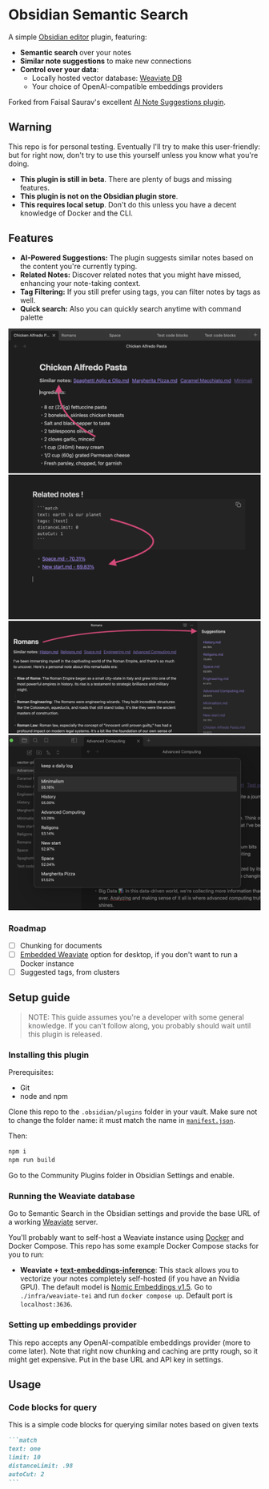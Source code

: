 # Obsidian Semantic Search

A simple [Obsidian editor](https://obsidian.md/) plugin, featuring:

-   **Semantic search** over your notes
-   **Similar note suggestions** to make new connections
-   **Control over your data**:
    -   Locally hosted vector database: [Weaviate DB](https://weaviate.io/)
    -   Your choice of OpenAI-compatible embeddings providers

Forked from Faisal Saurav's excellent [AI Note Suggestions plugin](https://github.com/echo-saurav/obsidian-ai-note-suggestion).

## Warning

This repo is for personal testing. Eventually I'll try to make this user-friendly: but for right now, don't try to use this yourself unless you know what you're doing.

-   **This plugin is still in beta**. There are plenty of bugs and missing features.
-   **This plugin is not on the Obsidian plugin store**.
-   **This requires local setup**. Don't do this unless you have a decent knowledge of Docker and the CLI.

## Features

-   **AI-Powered Suggestions:** The plugin suggests similar notes based on the content you're currently typing.
-   **Related Notes:** Discover related notes that you might have missed, enhancing your note-taking context.
-   **Tag Filtering:** If you still prefer using tags, you can filter notes by tags as well.
-   **Quick search:** Also you can quickly search anytime with command palette

![](images/1.png)
![](images/2.png)
![](images/3.png)
![](images/4.png)

### Roadmap

-   [ ] Chunking for documents
-   [ ] [Embedded Weaviate](https://weaviate.io/developers/weaviate/installation/embedded) option for desktop, if you don't want to run a Docker instance
-   [ ] Suggested tags, from clusters

## Setup guide

> NOTE: This guide assumes you're a developer with some general knowledge. If you can't follow along, you probably should wait until this plugin is released.

### Installing this plugin

Prerequisites:

-   Git
-   node and npm

Clone this repo to the `.obsidian/plugins` folder in your vault. Make sure not to change the folder name: it must match the name in [`manifest.json`](https://docs.obsidian.md/Reference/Manifest).

Then:

```bash
npm i
npm run build
```

Go to the Community Plugins folder in Obsidian Settings and enable.

### Running the Weaviate database

Go to Semantic Search in the Obsidian settings and provide the base URL of a working [Weaviate](https://weaviate.io/) server.

You'll probably want to self-host a Weaviate instance using [Docker](https://www.docker.com/get-started/) and Docker Compose. This repo has some example Docker Compose stacks for you to run:

-   **Weaviate + [text-embeddings-inference](https://huggingface.co/docs/text-embeddings-inference/index)**: This stack allows you to vectorize your notes completely self-hosted (if you have an Nvidia GPU). The default model is [Nomic Embeddings v1.5](https://huggingface.co/nomic-ai/nomic-embed-text-v1.5). Go to `./infra/weaviate-tei` and run `docker compose up`. Default port is `localhost:3636`.

### Setting up embeddings provider

This repo accepts any OpenAI-compatible embeddings provider (more to come later). Note that right now chunking and caching are prtty rough, so it might get expensive. Put in the base URL and API key in settings.

## Usage

### Code blocks for query

This is a simple code blocks for querying similar notes based on given texts

````markdown
```match
text: one
limit: 10
distanceLimit: .98
autoCut: 2
```
````

